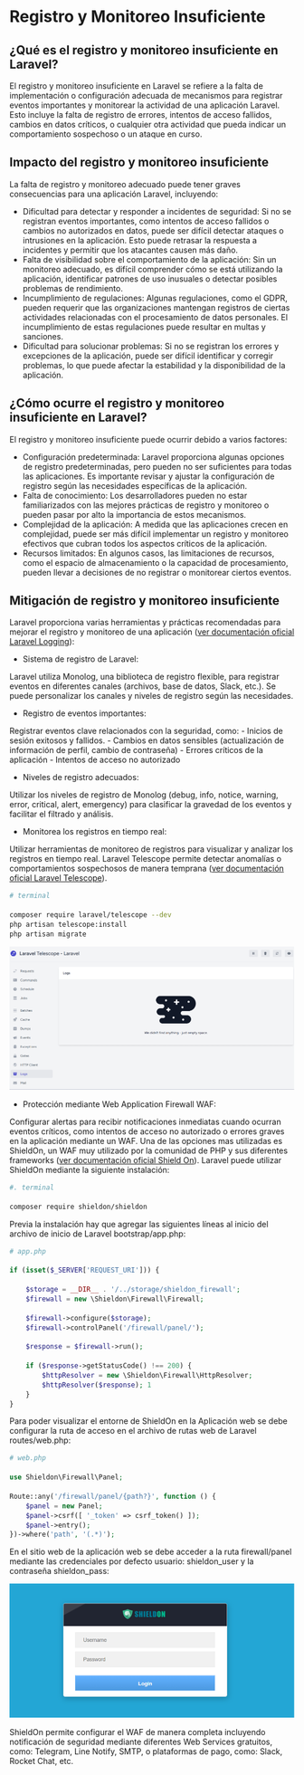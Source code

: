 #	Registro y Monitoreo Insuficiente

## ¿Qué es el registro y monitoreo insuficiente en Laravel?

El registro y monitoreo insuficiente en Laravel se refiere a la falta de implementación o configuración adecuada de mecanismos para registrar eventos importantes y monitorear la actividad de una aplicación Laravel. Esto incluye la falta de registro de errores, intentos de acceso fallidos, cambios en datos críticos, o cualquier otra actividad que pueda indicar un comportamiento sospechoso o un ataque en curso.

## Impacto del registro y monitoreo insuficiente

La falta de registro y monitoreo adecuado puede tener graves consecuencias para una aplicación Laravel, incluyendo:

- Dificultad para detectar y responder a incidentes de seguridad: Si no se registran eventos importantes, como intentos de acceso fallidos o cambios no autorizados en datos, puede ser difícil detectar ataques o intrusiones en la aplicación. Esto puede retrasar la respuesta a incidentes y permitir que los atacantes causen más daño.
- Falta de visibilidad sobre el comportamiento de la aplicación: Sin un monitoreo adecuado, es difícil comprender cómo se está utilizando la aplicación, identificar patrones de uso inusuales o detectar posibles problemas de rendimiento.
- Incumplimiento de regulaciones: Algunas regulaciones, como el GDPR, pueden requerir que las organizaciones mantengan registros de ciertas actividades relacionadas con el procesamiento de datos personales. El incumplimiento de estas regulaciones puede resultar en multas y sanciones.
- Dificultad para solucionar problemas: Si no se registran los errores y excepciones de la aplicación, puede ser difícil identificar y corregir problemas, lo que puede afectar la estabilidad y la disponibilidad de la aplicación.

## ¿Cómo ocurre el registro y monitoreo insuficiente en Laravel?

El registro y monitoreo insuficiente puede ocurrir debido a varios factores:

- Configuración predeterminada: Laravel proporciona algunas opciones de registro predeterminadas, pero pueden no ser suficientes para todas las aplicaciones. Es importante revisar y ajustar la configuración de registro según las necesidades específicas de la aplicación.
- Falta de conocimiento: Los desarrolladores pueden no estar familiarizados con las mejores prácticas de registro y monitoreo o pueden pasar por alto la importancia de estos mecanismos.
- Complejidad de la aplicación: A medida que las aplicaciones crecen en complejidad, puede ser más difícil implementar un registro y monitoreo efectivos que cubran todos los aspectos críticos de la aplicación.
- Recursos limitados: En algunos casos, las limitaciones de recursos, como el espacio de almacenamiento o la capacidad de procesamiento, pueden llevar a decisiones de no registrar o monitorear ciertos eventos.

## Mitigación de registro y monitoreo insuficiente

Laravel proporciona varias herramientas y prácticas recomendadas para mejorar el registro y monitoreo de una aplicación ([ver documentación oficial Laravel Logging](https://laravel.com/docs/11.x/logging)):

- Sistema de registro de Laravel:

Laravel utiliza Monolog, una biblioteca de registro flexible, para registrar eventos en diferentes canales (archivos, base de datos, Slack, etc.). Se puede personalizar los canales y niveles de registro según las necesidades.

- Registro de eventos importantes:

Registrar eventos clave relacionados con la seguridad, como:
    - Inicios de sesión exitosos y fallidos.
    - Cambios en datos sensibles (actualización de información de perfil, cambio de contraseña)
    - Errores críticos de la aplicación
    - Intentos de acceso no autorizado

- Niveles de registro adecuados:

Utilizar los niveles de registro de Monolog (debug, info, notice, warning, error, critical, alert, emergency) para clasificar la gravedad de los eventos y facilitar el filtrado y análisis.

- Monitorea los registros en tiempo real:

Utilizar herramientas de monitoreo de registros para visualizar y analizar los registros en tiempo real. Laravel Telescope permite detectar anomalías o comportamientos sospechosos de manera temprana ([ver documentación oficial Laravel Telescope](https://laravel.com/docs/11.x/telescope)).

```bash
# terminal

composer require laravel/telescope --dev
php artisan telescope:install
php artisan migrate

```

![Laravel Telescope - Logs](../images/laravel-telescope.png)

- Protección mediante Web Application Firewall WAF:

Configurar alertas para recibir notificaciones inmediatas cuando ocurran eventos críticos, como intentos de acceso no autorizado o errores graves en la aplicación mediante un WAF. Una de las opciones mas utilizadas es ShieldOn, un WAF muy utilizado por la comunidad de PHP y sus diferentes frameworks ([ver documentación oficial Shield On](https://shieldon.io/en/guide/laravel.html)). Laravel puede utilizar ShieldOn mediante la siguiente instalación:

```bash
#. terminal

composer require shieldon/shieldon

```

Previa la instalación hay que agregar las siguientes líneas al inicio del archivo de inicio de Laravel bootstrap/app.php:

```php
# app.php

if (isset($_SERVER['REQUEST_URI'])) {

    $storage = __DIR__ . '/../storage/shieldon_firewall';
    $firewall = new \Shieldon\Firewall\Firewall;

    $firewall->configure($storage);
    $firewall->controlPanel('/firewall/panel/');

    $response = $firewall->run();

    if ($response->getStatusCode() !== 200) {
        $httpResolver = new \Shieldon\Firewall\HttpResolver;
        $httpResolver($response); 1 
    }
}

```

Para poder visualizar el entorne de ShieldOn en la Aplicación web se debe configurar la ruta de acceso en el archivo de rutas web de Laravel routes/web.php:

```php
# web.php

use Shieldon\Firewall\Panel;

Route::any('/firewall/panel/{path?}', function () {
    $panel = new Panel;
    $panel->csrf([ '_token' => csrf_token() ]); 
    $panel->entry(); 
})->where('path', '(.*)');

```
En el sitio web de la aplicación web se debe acceder a la ruta firewall/panel mediante las credenciales por defecto usuario: shieldon_user y la contraseña shieldon_pass:

![Shield On Panel](../images/shielldon.png)

ShieldOn permite configurar el WAF de manera completa incluyendo notificación de seguridad mediante diferentes Web Services gratuitos, como: Telegram, Line Notify, SMTP, o plataformas de pago, como: Slack, Rocket Chat, etc.
